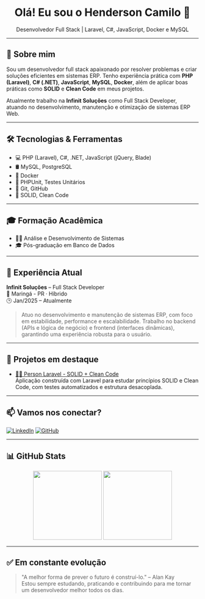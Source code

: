 <h1 align="center">Olá! Eu sou o Henderson Camilo 👋</h1>

<p align="center">
  Desenvolvedor Full Stack | Laravel, C#, JavaScript, Docker e MySQL  
</p>

---

## 💼 Sobre mim

Sou um desenvolvedor full stack apaixonado por resolver problemas e criar soluções eficientes em sistemas ERP. Tenho experiência prática com **PHP (Laravel)**, **C# (.NET)**, **JavaScript**, **MySQL**, **Docker**, além de aplicar boas práticas como **SOLID** e **Clean Code** em meus projetos.

Atualmente trabalho na **Infinit Soluções** como Full Stack Developer, atuando no desenvolvimento, manutenção e otimização de sistemas ERP Web.

---

## 🛠️ Tecnologias & Ferramentas

- 💻 PHP (Laravel), C#, .NET, JavaScript (jQuery, Blade)
- 🛢️ MySQL, PostgreSQL
- 🐳 Docker
- 🧪 PHPUnit, Testes Unitários
- 🔄 Git, GitHub
- 🎯 SOLID, Clean Code

---

## 🎓 Formação Acadêmica

- 👨‍🎓 Análise e Desenvolvimento de Sistemas
- 🎓 Pós-graduação em Banco de Dados

---

## 🏢 Experiência Atual

**Infinit Soluções** – Full Stack Developer  
📍 Maringá - PR · Híbrido  
🕒 Jan/2025 – Atualmente

> Atuo no desenvolvimento e manutenção de sistemas ERP, com foco em estabilidade, performance e escalabilidade. Trabalho no backend (APIs e lógica de negócio) e frontend (interfaces dinâmicas), garantindo uma experiência robusta para o usuário.

---

## 📌 Projetos em destaque

- [👨‍💻 Person Laravel - SOLID + Clean Code](https://github.com/Henderson07/person-laravel-solid)  
  Aplicação construída com Laravel para estudar princípios SOLID e Clean Code, com testes automatizados e estrutura desacoplada.

---

## 📫 Vamos nos conectar?

[![LinkedIn](https://img.shields.io/badge/-Henderson%20Camilo-blue?style=flat-square&logo=Linkedin&logoColor=white&link=https://www.linkedin.com/in/henderson-camilo-gomes-da-silva-5468a1211/)](https://www.linkedin.com/in/henderson-camilo-gomes-da-silva-5468a1211/)
[![GitHub](https://img.shields.io/badge/-Henderson07-181717?style=flat-square&logo=github&logoColor=white&link=https://github.com/Henderson07)](https://github.com/Henderson07)

---

## 📊 GitHub Stats

<p align="center">
  <img height="180em" src="https://github-readme-stats.vercel.app/api?username=Henderson07&show_icons=true&theme=default" />
  <img height="180em" src="https://github-readme-stats.vercel.app/api/top-langs/?username=Henderson07&layout=compact&theme=default" />
</p>

---

## ✅ Em constante evolução

> "A melhor forma de prever o futuro é construí-lo." – Alan Kay  
> Estou sempre estudando, praticando e contribuindo para me tornar um desenvolvedor melhor todos os dias.


